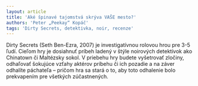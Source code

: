 ```yaml
---
layout: article
title: 'Aké špinavé tajomstvá skrýva VAŠE mesto?'
authors: 'Peter „Peekay“ Kopáč'
tags: 'Dirty Secrets, detektivka, noir, recenze'
---
```


Dirty Secrets (Seth Ben-Ezra, 2007) je investigatívnou
rolovou hrou pre 3-5 ľudí. Cieľom hry je dosiahnuť
príbeh ladený v štýle noirových detektívok ako Chinatown
či Maltézsky sokol. V priebehu hry budete vyšetrovať
zločiny, odhaľovať šokujúce vzťahy aktérov príbehu
či ich pozadie a na záver odhalíte páchateľa – pričom hra
sa stará o to, aby toto odhalenie bolo prekvapením pre
všetkých zúčastnených.

